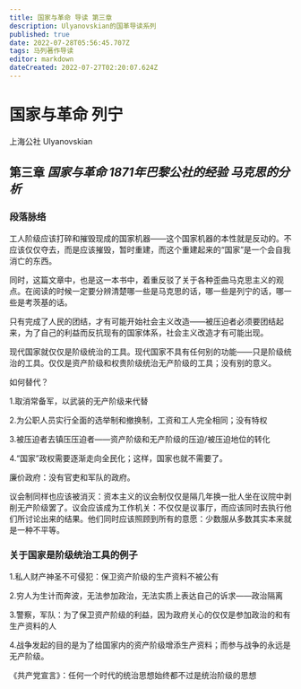 ```yaml
---
title: 国家与革命 导读 第三章
description: Ulyanovskian的国革导读系列
published: true
date: 2022-07-28T05:56:45.707Z
tags: 马列著作导读
editor: markdown
dateCreated: 2022-07-27T02:20:07.624Z
---
```


# 国家与革命 列宁
上海公社 Ulyanovskian

## 第三章  *国家与革命  1871年巴黎公社的经验 马克思的分析*

### 段落脉络

工人阶级应该打碎和摧毁现成的国家机器——这个国家机器的本性就是反动的。不应该仅仅夺去，而是应该摧毁，暂时重建，而这个重建起来的“国家”是一个会自我消亡的东西。

同时，这篇文章中，也是这一本书中，着重反驳了关于各种歪曲马克思主义的观点。在阅读的时候一定要分辨清楚哪一些是马克思的话，哪一些是列宁的话，哪一些是考茨基的话。

只有完成了人民的团结，才有可能开始社会主义改造——被压迫者必须要团结起来，为了自己的利益而反抗现有的国家体系，社会主义改造才有可能出现。

现代国家就仅仅是阶级统治的工具。现代国家不具有任何别的功能——只是阶级统治的工具。仅仅是资产阶级和权贵阶级统治无产阶级的工具；没有别的意义。

如何替代？

1.取消常备军，以武装的无产阶级来代替

2.为公职人员实行全面的选举制和撤换制，工资和工人完全相同；没有特权

3.被压迫者去镇压压迫者——资产阶级和无产阶级的压迫/被压迫地位的转化

4.“国家”政权需要逐渐走向全民化；这样，国家也就不需要了。

廉价政府：没有官吏和军队的政府。

议会制同样也应该被消灭：资本主义的议会制仅仅是隔几年换一批人坐在议院中剥削无产阶级罢了。议会应该成为工作机关：不仅仅是议事厅，而应该同时去执行他们所讨论出来的结果。他们同时应该照顾到所有的意愿：少数服从多数其实本来就是一种不平等。

### 关于国家是阶级统治工具的例子

1.私人财产神圣不可侵犯：保卫资产阶级的生产资料不被公有

2.穷人为生计而奔波，无法参加政治，无法实质上表达自己的诉求——政治隔离

3.警察，军队：为了保卫资产阶级的利益，因为政府关心的仅仅是参加政治的和有生产资料的人

4.战争发起的目的是为了给国家内的资产阶级增添生产资料；而参与战争的永远是无产阶级。

《共产党宣言》：任何一个时代的统治思想始终都不过是统治阶级的思想